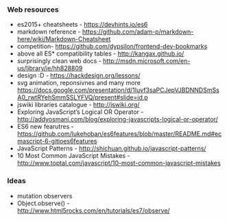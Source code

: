 ### Web resources
* es2015+ cheatsheets - https://devhints.io/es6
* markdown reference - https://github.com/adam-p/markdown-here/wiki/Markdown-Cheatsheet
* competition- https://github.com/dypsilon/frontend-dev-bookmarks
* above all ES* compatibility tables - http://kangax.github.io/
* surprisingly clean web docs - http://msdn.microsoft.com/en-us/library/ie/hh828809
* design :D - https://hackdesign.org/lessons/
* svg animation, reponsivnes and many more https://docs.google.com/presentation/d/1Iuvf3saPCJepVJBDNNDSmSsA0_rwtRYehSmmSSLYFVQ/present#slide=id.p
* jswiki libraries catalogue - http://jswiki.org/
* Exploring JavaScript’s Logical OR Operator - http://addyosmani.com/blog/exploring-javascripts-logical-or-operator/
* ES6 new fearutres - https://github.com/lukehoban/es6features/blob/master/README.md#ecmascript-6-gitioes6features
* JavaScript Patterns - http://shichuan.github.io/javascript-patterns/
* 10 Most Common JavaScript Mistakes - http://www.toptal.com/javascript/10-most-common-javascript-mistakes

### Ideas
* mutation observers
* Object.observe() - http://www.html5rocks.com/en/tutorials/es7/observe/

